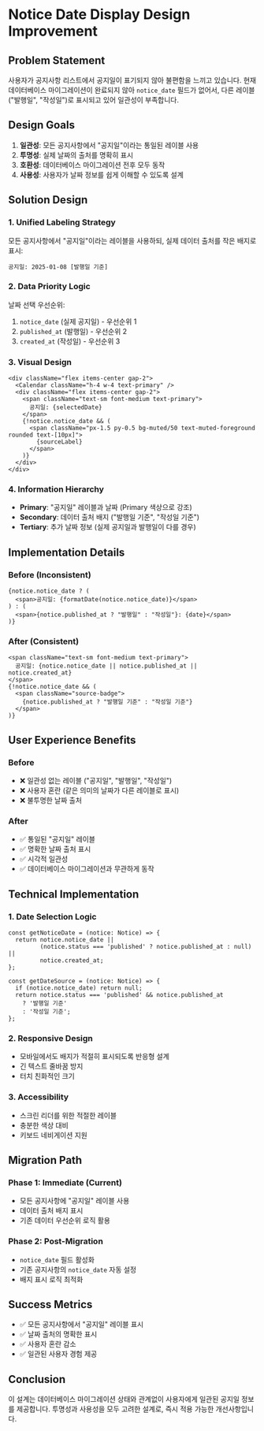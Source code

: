 # Notice Date Display Design Improvement

## Problem Statement
사용자가 공지사항 리스트에서 공지일이 표기되지 않아 불편함을 느끼고 있습니다. 현재 데이터베이스 마이그레이션이 완료되지 않아 `notice_date` 필드가 없어서, 다른 레이블("발행일", "작성일")로 표시되고 있어 일관성이 부족합니다.

## Design Goals
1. **일관성**: 모든 공지사항에서 "공지일"이라는 통일된 레이블 사용
2. **투명성**: 실제 날짜의 출처를 명확히 표시
3. **호환성**: 데이터베이스 마이그레이션 전후 모두 동작
4. **사용성**: 사용자가 날짜 정보를 쉽게 이해할 수 있도록 설계

## Solution Design

### 1. Unified Labeling Strategy
모든 공지사항에서 "공지일"이라는 레이블을 사용하되, 실제 데이터 출처를 작은 배지로 표시:

```tsx
공지일: 2025-01-08 [발행일 기준] 
```

### 2. Data Priority Logic
날짜 선택 우선순위:
1. `notice_date` (실제 공지일) - 우선순위 1
2. `published_at` (발행일) - 우선순위 2  
3. `created_at` (작성일) - 우선순위 3

### 3. Visual Design
```tsx
<div className="flex items-center gap-2">
  <Calendar className="h-4 w-4 text-primary" />
  <div className="flex items-center gap-2">
    <span className="text-sm font-medium text-primary">
      공지일: {selectedDate}
    </span>
    {!notice.notice_date && (
      <span className="px-1.5 py-0.5 bg-muted/50 text-muted-foreground rounded text-[10px]">
        {sourceLabel}
      </span>
    )}
  </div>
</div>
```

### 4. Information Hierarchy
- **Primary**: "공지일" 레이블과 날짜 (Primary 색상으로 강조)
- **Secondary**: 데이터 출처 배지 ("발행일 기준", "작성일 기준")
- **Tertiary**: 추가 날짜 정보 (실제 공지일과 발행일이 다를 경우)

## Implementation Details

### Before (Inconsistent)
```tsx
{notice.notice_date ? (
  <span>공지일: {formatDate(notice.notice_date)}</span>
) : (
  <span>{notice.published_at ? "발행일" : "작성일"}: {date}</span>
)}
```

### After (Consistent)
```tsx
<span className="text-sm font-medium text-primary">
  공지일: {notice.notice_date || notice.published_at || notice.created_at}
</span>
{!notice.notice_date && (
  <span className="source-badge">
    {notice.published_at ? "발행일 기준" : "작성일 기준"}
  </span>
)}
```

## User Experience Benefits

### Before
- ❌ 일관성 없는 레이블 ("공지일", "발행일", "작성일")
- ❌ 사용자 혼란 (같은 의미의 날짜가 다른 레이블로 표시)
- ❌ 불투명한 날짜 출처

### After  
- ✅ 통일된 "공지일" 레이블
- ✅ 명확한 날짜 출처 표시
- ✅ 시각적 일관성
- ✅ 데이터베이스 마이그레이션과 무관하게 동작

## Technical Implementation

### 1. Date Selection Logic
```tsx
const getNoticeDate = (notice: Notice) => {
  return notice.notice_date || 
         (notice.status === 'published' ? notice.published_at : null) || 
         notice.created_at;
};

const getDateSource = (notice: Notice) => {
  if (notice.notice_date) return null;
  return notice.status === 'published' && notice.published_at 
    ? '발행일 기준' 
    : '작성일 기준';
};
```

### 2. Responsive Design
- 모바일에서도 배지가 적절히 표시되도록 반응형 설계
- 긴 텍스트 줄바꿈 방지
- 터치 친화적인 크기

### 3. Accessibility
- 스크린 리더를 위한 적절한 레이블
- 충분한 색상 대비
- 키보드 네비게이션 지원

## Migration Path

### Phase 1: Immediate (Current)
- 모든 공지사항에 "공지일" 레이블 사용
- 데이터 출처 배지 표시
- 기존 데이터 우선순위 로직 활용

### Phase 2: Post-Migration
- `notice_date` 필드 활성화
- 기존 공지사항의 `notice_date` 자동 설정
- 배지 표시 로직 최적화

## Success Metrics
- ✅ 모든 공지사항에서 "공지일" 레이블 표시
- ✅ 날짜 출처의 명확한 표시
- ✅ 사용자 혼란 감소
- ✅ 일관된 사용자 경험 제공

## Conclusion
이 설계는 데이터베이스 마이그레이션 상태와 관계없이 사용자에게 일관된 공지일 정보를 제공합니다. 투명성과 사용성을 모두 고려한 설계로, 즉시 적용 가능한 개선사항입니다.